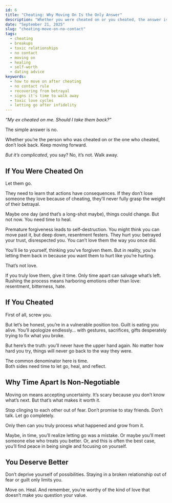 ```yaml
---
id: 6
title: "Cheating: Why Moving On Is the Only Answer"
description: "Whether you were cheated on or you cheated, the answer is the same: move on. Here’s why time, distance, and healing are non-negotiable after betrayal."
date: "September 21, 2025"
slug: "cheating-move-on-no-contact"
tags:
  - cheating
  - breakups
  - toxic relationships
  - no contact
  - moving on
  - healing
  - self-worth
  - dating advice
keywords:
  - how to move on after cheating
  - no contact rule
  - recovering from betrayal
  - signs it's time to walk away
  - toxic love cycles
  - letting go after infidelity
---
```


_“My ex cheated on me. Should I take them back?”_

The simple answer is no.

Whether you’re the person who was cheated on or the one who cheated, don’t look back. Keep moving forward.

_But it’s complicated_, you say? No, it’s not. Walk away.

## If You Were Cheated On

Let them go.

They need to learn that actions have consequences. If they don’t lose someone they love because of cheating, they’ll never fully grasp the weight of their betrayal.

Maybe one day (and that’s a long-shot maybe), things could change. But not now. You need time to heal.

Premature forgiveness leads to self-destruction. You might think you can move past it, but deep down, resentment festers. They hurt you: betrayed your trust, disrespected you. You can’t love them the way you once did.

You’ll lie to yourself, thinking you’ve forgiven them. But in reality, you’re letting them back in because you want them to hurt like you’re hurting.

That’s not love.

If you truly love them, give it time. Only time apart can salvage what’s left. Rushing the process means harboring emotions other than love: resentment, bitterness, hate.

## If You Cheated

First of all, screw you.

But let’s be honest, you’re in a vulnerable position too. Guilt is eating you alive. You’ll apologize endlessly… with gestures, sacrifices, gifts desperately trying to fix what you broke.

But here’s the truth: you’ll never have the upper hand again. No matter how hard you try, things will never go back to the way they were.

The common denominator here is time.  
Both sides need time to let go, heal, and reflect.

## Why Time Apart Is Non-Negotiable

Moving on means accepting uncertainty. It’s scary because you don’t know what’s next. But that’s what makes it worth it.

Stop clinging to each other out of fear. Don’t promise to stay friends. Don’t talk. Let go completely.

Only then can you truly process what happened and grow from it.

Maybe, in time, you’ll realize letting go was a mistake. Or maybe you’ll meet someone else who treats you better. Or, and this is often the best case, you’ll find peace in being single and focusing on yourself.

## You Deserve Better

Don’t deprive yourself of possibilities. Staying in a broken relationship out of fear or guilt only limits you.

Move on. Heal. And remember, you’re worthy of the kind of love that doesn’t make you question your value.
